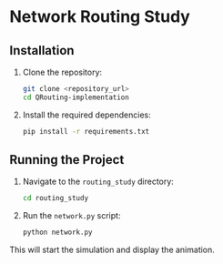 # Network Routing Study

## Installation

1. Clone the repository:
    ```sh
    git clone <repository_url>
    cd QRouting-implementation
    ```

2. Install the required dependencies:
    ```sh
    pip install -r requirements.txt
    ```

## Running the Project

1. Navigate to the `routing_study` directory:
    ```sh
    cd routing_study
    ```

2. Run the `network.py` script:
    ```sh
    python network.py
    ```

This will start the simulation and display the animation.